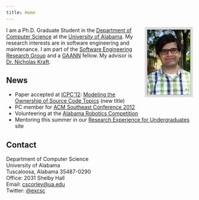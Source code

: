 ```yaml
---
title: Home
---
```


<img style="border: 6px solid #ddd; height: 175px; float: right; padding: 1px; background: #aaa; margin-left: 20px;"
     src="/images/cscorley.jpg"
     title="Chris"
     alt="Picture of Christopher"/>

I am a Ph.D. Graduate Student in the [Department of Computer Science](http://cs.ua.edu/)
 at the [University of Alabama](http://www.ua.edu/).
My research interests are in software engineering and maintenance.
I am part of the [Software Engineering Research Group](http://software.eng.ua.edu/)
 and a [GAANN](http://gaann.cs.ua.edu/) fellow. My
advisor is [Dr. Nicholas Kraft](http://cs.ua.edu/~nkraft/).

News
----
* Paper accepted at [ICPC'12](http://icpc12.sosy-lab.org/):
  [Modeling the Ownership of Source Code Topics](http://software.eng.ua.edu/reports/SERG-2012-01) (new title)
* PC member for [ACM Southeast Conference 2012](http://cs.ua.edu/acmse2012/) 
* Volunteering at the [Alabama Robotics Competition](http://www.cs.ua.edu/outreach/robotics-contest/)
* Mentoring this summer in our [Research Experience for Undergraduates](http://reu.cs.ua.edu/) site

Contact
-------
Department of Computer Science<br />
University of Alabama<br />
Tuscaloosa, Alabama 35487-0290<br />
Office: 2031 Shelby Hall<br />
Email: [cscorley@ua.edu](mailto:cscorley@ua.edu)<br />
Twitter: [@excsc](http://twitter.com/excsc)<br />
